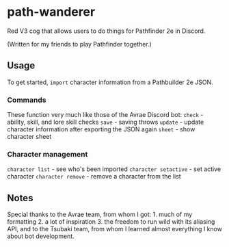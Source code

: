 # path-wanderer
Red V3 cog that allows users to do things for Pathfinder 2e in Discord.

(Written for my friends to play Pathfinder together.)

## Usage
To get started, `import` character information from a Pathbuilder 2e JSON.

### Commands
These function very much like those of the Avrae Discord bot:
`check` - ability, skill, and lore skill checks 
`save` - saving throws
`update` - update character information after exporting the JSON again
`sheet` - show character sheet

### Character management
`character list` - see who's been imported
`character setactive` - set active character
`character remove` - remove a character from the list

## Notes
Special thanks to the Avrae team, from whom I got: 1. much of my formatting 2. a lot of inspiration 3. the freedom to run wild with its aliasing API, and to the Tsubaki team, from whom I learned almost everything I know about bot development.